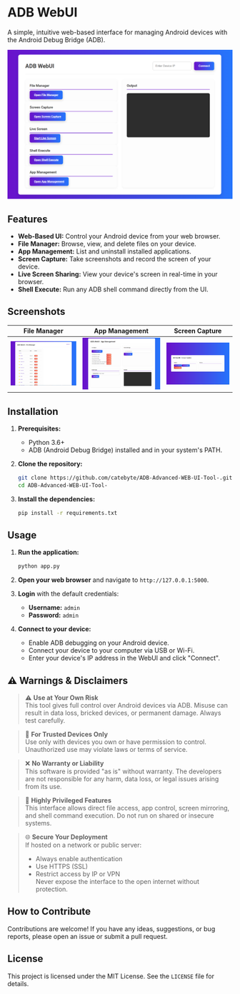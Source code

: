 # ADB WebUI

A simple, intuitive web-based interface for managing Android devices with the Android Debug Bridge (ADB).

![Screenshot of the main page](images/Home%20Page.png)

## Features

*   **Web-Based UI:** Control your Android device from your web browser.
*   **File Manager:** Browse, view, and delete files on your device.
*   **App Management:** List and uninstall installed applications.
*   **Screen Capture:** Take screenshots and record the screen of your device.
*   **Live Screen Sharing:** View your device's screen in real-time in your browser.
*   **Shell Execute:** Run any ADB shell command directly from the UI.

## Screenshots

| File Manager | App Management | Screen Capture |
| :---: | :---: | :---: |
| ![File Manager](images/file%20manager.png) | ![App Management](images/app%20manager.png) | ![Screen Capture](images/screencapture.png) |

## Installation

1.  **Prerequisites:**
    *   Python 3.6+
    *   ADB (Android Debug Bridge) installed and in your system's PATH.

2.  **Clone the repository:**

    ```bash
    git clone https://github.com/catebyte/ADB-Advanced-WEB-UI-Tool-.git
    cd ADB-Advanced-WEB-UI-Tool-
    ```

3.  **Install the dependencies:**

    ```bash
    pip install -r requirements.txt
    ```

## Usage

1.  **Run the application:**

    ```bash
    python app.py
    ```

2.  **Open your web browser** and navigate to `http://127.0.0.1:5000`.

3.  **Login** with the default credentials:
    *   **Username:** `admin`
    *   **Password:** `admin`

4.  **Connect to your device:**
    *   Enable ADB debugging on your Android device.
    *   Connect your device to your computer via USB or Wi-Fi.
    *   Enter your device's IP address in the WebUI and click "Connect".

## ⚠️ Warnings & Disclaimers

> ⚠️ **Use at Your Own Risk**  
> This tool gives full control over Android devices via ADB. Misuse can result in data loss, bricked devices, or permanent damage. Always test carefully.

> 🔐 **For Trusted Devices Only**  
> Use only with devices you own or have permission to control. Unauthorized use may violate laws or terms of service.

> ❌ **No Warranty or Liability**  
> This software is provided "as is" without warranty. The developers are not responsible for any harm, data loss, or legal issues arising from its use.

> 🛑 **Highly Privileged Features**  
> This interface allows direct file access, app control, screen mirroring, and shell command execution. Do not run on shared or insecure systems.

> 🌐 **Secure Your Deployment**  
> If hosted on a network or public server:
> - Always enable authentication
> - Use HTTPS (SSL)
> - Restrict access by IP or VPN  
> Never expose the interface to the open internet without protection.

## How to Contribute

Contributions are welcome! If you have any ideas, suggestions, or bug reports, please open an issue or submit a pull request.

## License

This project is licensed under the MIT License. See the `LICENSE` file for details.
